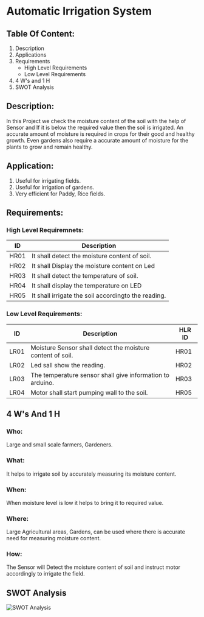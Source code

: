 # Automatic Irrigation System

## Table Of Content:
1. Description
2. Applications
3. Requirements
    * High Level Requirements
    * Low Level Requirements 
4. 4 W's and 1 H
5. SWOT Analysis


## Description:
In this Project we check the moisture content of the soil with the help of Sensor 
and If it is below the required value then the soil is irrigated.
An accurate amount of moisture is required in crops for their good and healthy growth.
Even gardens also require a accurate amount of moisture for the plants to grow and remain healthy.

## Application:
1. Useful for irrigating fields.
2. Useful for irrigation of gardens.
3. Very efficient for Paddy, Rice fields.
 
## Requirements:

### High Level Requiremnets:
| ID | Description | 
| ----- | ----- | 
| HR01 | It shall detect the moisture content of soil. |
| HR02 | It shall Display the moisture content on Led |
| HR03 | It shall detect the temperature of soil. |
| HR04 | It shall display the temperature on LED|
| HR05 | It shall irrigate the soil accordingto the reading.|

 ### Low Level Requirements:
| ID | Description | HLR ID |
| ------ | --------- | ------ |
| LR01 | Moisture Sensor shall detect the moisture content of soil. | HR01 |
| LR02 | Led sall show the reading. | HR02 |
| LR03 | The temperature sensor shall give information to arduino. | HR03 |
| LR04 | Motor shall start pumping wall to the soil. | HR05 |


## 4 W's And 1 H
### Who:
Large and small scale farmers, Gardeners.
### What:
It helps to irrigate soil by accurately measuring its moisture content.
### When:
When moisture level is low it helps to bring it to required value.
### Where:
Large Agricultural areas, Gardens, can be used where there is accurate need for measuring moisture content.
### How:
The Sensor will Detect the moisture content of soil and instruct motor accordingly to irrigate the field.

## SWOT Analysis
![SWOT Analysis](https://user-images.githubusercontent.com/98889318/155833332-d72135f7-aca5-4262-b8c5-26ce4c807c7f.png)

